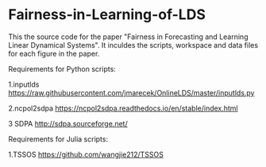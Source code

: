# Fairness-in-Learning-of-LDS

This the source code for the paper "Fairness in Forecasting and Learning Linear Dynamical Systems".
It inculdes the scripts, workspace and data files for each figure in the paper.

Requirements for Python scripts:

1.inputlds
https://raw.githubusercontent.com/jmarecek/OnlineLDS/master/inputlds.py

2.ncpol2sdpa
https://ncpol2sdpa.readthedocs.io/en/stable/index.html

3 SDPA
http://sdpa.sourceforge.net/

Requirements for Julia scripts:

1.TSSOS
https://github.com/wangjie212/TSSOS
